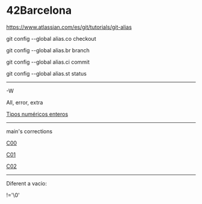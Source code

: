 # 42Barcelona


https://www.atlassian.com/es/git/tutorials/git-alias



  git config --global alias.co checkout

  git config --global alias.br branch

  git config --global alias.ci commit

  git config --global alias.st status
  
---

  -W
  
All, error, extra
  

[Tipos numéricos enteros ](https://docs.microsoft.com/es-es/dotnet/csharp/language-reference/builtin-types/integral-numeric-types)

---
main's corrections

[C00](https://github.com/gonzimaster/C00_eval)

[C01](https://github.com/gonzimaster/C01_eval)

[C02](https://github.com/gonzimaster/C02_eval)

---

Diferent a vacio:

 !='\0'
